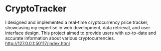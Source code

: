 # CryptoTracker
I designed and implemented a real-time cryptocurrency price tracker, showcasing my expertise in web development, data retrieval, and user interface design. This project aimed to provide users with up-to-date and accurate information about various cryptocurrencies. http://127.0.0.1:50117/index.html
